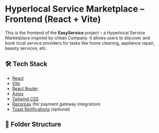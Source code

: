# Hyperlocal Service Marketplace – Frontend (React + Vite)

This is the frontend of the **EasyService** project – a Hyperlocal Service Marketplace inspired by Urban Company. It allows users to discover and book local service providers for tasks like home cleaning, appliance repair, beauty services, etc.

## 🛠 Tech Stack

- [React](https://reactjs.org/)
- [Vite](https://vitejs.dev/)
- [React Router](https://reactrouter.com/)
- [Axios](https://axios-http.com/)
- [Tailwind CSS](https://tailwindcss.com/)
- [Razorpay](https://razorpay.com/) (for payment gateway integration)
- [Toast Notifications](https://fkhadra.github.io/react-toastify/) (optional)

## 📁 Folder Structure
